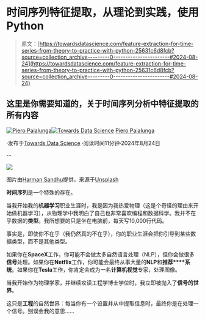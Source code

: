 # 时间序列特征提取，从理论到实践，使用Python

> 原文：[https://towardsdatascience.com/feature-extraction-for-time-series-from-theory-to-practice-with-python-25631c6d8fcb?source=collection_archive---------0-----------------------#2024-08-24](https://towardsdatascience.com/feature-extraction-for-time-series-from-theory-to-practice-with-python-25631c6d8fcb?source=collection_archive---------0-----------------------#2024-08-24)

## 这里是你需要知道的，关于时间序列分析中特征提取的所有内容

[](https://piero-paialunga.medium.com/?source=post_page---byline--25631c6d8fcb--------------------------------)[![Piero Paialunga](../Images/de2185596a49484698733e85114dd1ff.png)](https://piero-paialunga.medium.com/?source=post_page---byline--25631c6d8fcb--------------------------------)[](https://towardsdatascience.com/?source=post_page---byline--25631c6d8fcb--------------------------------)[![Towards Data Science](../Images/a6ff2676ffcc0c7aad8aaf1d79379785.png)](https://towardsdatascience.com/?source=post_page---byline--25631c6d8fcb--------------------------------) [Piero Paialunga](https://piero-paialunga.medium.com/?source=post_page---byline--25631c6d8fcb--------------------------------)

·发布于[Towards Data Science](https://towardsdatascience.com/?source=post_page---byline--25631c6d8fcb--------------------------------) ·阅读时间11分钟·2024年8月24日

--

![](../Images/c3cad717a51281510acc5b459686a0a3.png)

图片由[Harman Sandhu](https://unsplash.com/@harryxsandhu?utm_content=creditCopyText&utm_medium=referral&utm_source=unsplash)提供，来源于[Unsplash](https://unsplash.com/photos/white-time-is-precious-signage-building-at-daytime-FpYoDqGGI4A?utm_content=creditCopyText&utm_medium=referral&utm_source=unsplash)

**时间序列**是一个特殊的存在。 

当我开始我的**机器学习**职业生涯时，我是因为我热爱物理（这是个奇怪的理由来开始做机器学习），从物理学中我明白了自己也非常喜欢编程和数据科学。我并不在乎数据的**类型**。我所想要的只是坐在电脑前，每天写10,000行代码。

事实是，即使你不在乎（我仍然真的不在乎），你的职业生涯会把你引导到某些数据类型，而不是其他类型。

如果你在**SpaceX**工作，你可能不会做太多自然语言处理（NLP），但你会做很多**信号**处理。如果你在**Netflix**工作，你可能会最终从事大量的**NLP**和**推荐****系统**。如果你在**Tesla**工作，你肯定会成为一名**计算机视觉**专家，处理图像。

当我开始作为物理学家，并继续攻读工程学博士学位时，我立即被抛入了**信号的世界**。

这只是**工程**的自然世界：每当你有一个设置并从中提取信息时，最终你是在处理一个信号。别误会我的意思……
